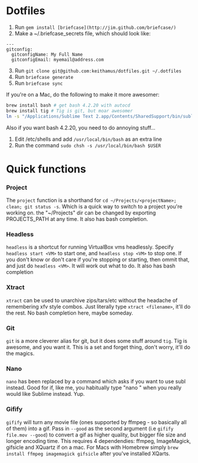 # Dotfiles

1. Run `gem install [briefcase](http://jim.github.com/briefcase/)`
2. Make a ~/.briefcase_secrets file, which should look like:

```
---
gitconfig:
  gitconfigName: My Full Name
  gitconfigEmail: myemail@address.com
```

3. Run `git clone git@github.com:keithamus/dotfiles.git ~/.dotfiles`
4. Run `briefcase generate`
5. Run `briefcase sync`

If you're on a Mac, do the following to make it more awesomer:

```bash
brew install bash # get bash 4.2.20 with autocd
brew install tig # Tig is git, but moar awesomer
ln -s "/Applications/Sublime Text 2.app/Contents/SharedSupport/bin/subl" /usr/local/bin/subl
```

Also if you want bash 4.2.20, you need to do annoying stuff...

1. Edit /etc/shells and add `/usr/local/bin/bash` as an extra line
2. Run the command `sudo chsh -s /usr/local/bin/bash $USER`

# Quick functions

### Project
The `project` function is a shorthand for `cd ~/Projects/<projectName>; clean; git status -s`. Which
is a quick way to switch to a project you're working on. the "~/Projects" dir can be changed by
exporting PROJECTS_PATH at any time.
It also has bash completion.

### Headless
`headless` is a shortcut for running VirtualBox vms headlessly. Specify `headless start <VM>` to
start one, and `headless stop <VM>` to stop one. If you don't know or don't care if you're stopping
or starting, then ommit that, and just do `headless <VM>`. It will work out what to do.
It also has bash completion

### Xtract
`xtract` can be used to unarchive zips/tars/etc without the headache of remembering xfv style
combos. Just literally type `xtract <filename>`, it'll do the rest.
No bash completion here, maybe someday.

### Git
`git` is a more cleverer alias for git, but it does some stuff around `tig`. Tig is awesome, and you
want it. This is a set and forget thing, don't worry, it'll do the magics.

### Nano
`nano` has been replaced by a command which asks if you want to use subl instead. Good for if, like
me, you habitually type "nano <file>" when you really would like Sublime instead. Yup.

### Gifify

`gifify` will turn any movie file (ones supported by ffmpeg - so basically all of them) into a gif. Pass in `--good` as the second argument (i.e `gifify file.mov --good`) to convert a gif as higher quality, but bigger file size and longer encoding time. This requires 4 dependendies: ffmpeg, ImageMagick, gifsicle and XQuartz if on a mac. For Macs with Homebrew simply `brew install ffmpeg imagemagick gifsicle` after you've installed XQarts.
